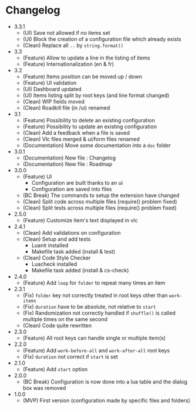 # Changelog

* 3.3.1
  * (UI) Save not allowed if no items set
  * (UI) Block the creation of a configuration file which already exists
  * (Clean) Replace all `..` by `string.format()`
* 3.3
  * (Feature) Allow to update a line in the listing of items
  * (Feature) Internationalization (en & fr)
* 3.2
  * (Feature) Items position can be moved up / down
  * (Feature) UI validation
  * (UI) Dashboard updated
  * (UI) Items listing split by root keys (and line format changed)
  * (Clean) WIP fields moved
  * (Clean) Roadkill file (in /ui) renamed
* 3.1
  * (Feature) Possibility to delete an existing configuration
  * (Feature) Possibility to update an existing configuration
  * (Clean) Add a feedback when a file is saved
  * (Clean) Vlc files merged & ui/form files renamed
  * (Documentation) Move some documentation into a `doc` folder
* 3.0.1
  * (Documentation) New file : Changelog
  * (Documentation) New file : Roadmap
* 3.0.0
  * (Feature) UI
    * Configuration are built thanks to an ui
    * Configuration are saved into files
  * (BC Break) The commands to setup the extension have changed
  * (Clean) Split code across multiple files (require() problem fixed)
  * (Clean) Split tests across multiple files (require() problem fixed)
* 2.5.0
  * (Feature) Customize item's text displayed in vlc
* 2.4.1
  * (Clean) Add validations on configuration
  * (Clean) Setup and add tests
    * Luanit installed
    * Makefile task added (install & test)
  * (Clean) Code Style Checker
    * Luacheck installed
    * Makefile task added (install & cs-check)
* 2.4.0
  * (Feature) Add `loop` for `folder` to repeat many times an item
* 2.3.1
  * (Fix) `folder` key not correctly treated in root keys other than `work-items`
  * (Fix) `duration` have to be absolute, not relative to `start`
  * (Fix) Randomization not correctly handled if `shuffle()` is called multiple times on the same second
  * (Clean) Code quite rewritten
* 2.3.0
  * (Feature) All root keys can handle single or multiple item(s)
* 2.2.0
  * (Feature) Add `work-before-all` and `work-after-all` root keys
  * (Fix) `duration` not correct if `start` is set
* 2.1.0
  * (Feature) Add `start` option
* 2.0.0
  * (BC Break) Configuration is now done into a lua table and the dialog box was removed
* 1.0.0
  * (MVP) First version (configuration made by specific files and folders)
